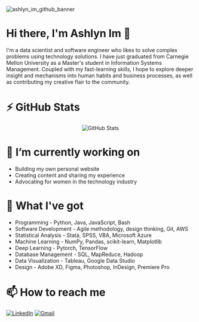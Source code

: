 ![ashlyn_im_github_banner](https://user-images.githubusercontent.com/48016878/210183696-49de139c-f634-4a37-82e4-b7b73cc79f96.png)
# Hi there, I'm Ashlyn Im 👋

I'm a data scientist and software engineer who likes to solve complex problems using technology solutions. I have just graduated from Carnegie Mellon University as a Master's student in Information Systems Management. Coupled with my fast-learning skills, I hope to explore deeper insight and mechanisms into human habits and business processes, as well as contributing my creative flair to the community.

# ⚡ GitHub Stats
  <p align="center">
    <img src="https://github-readme-streak-stats.herokuapp.com/?user=imychangemaker" alt="GitHub Stats" />
  </p>

# 🌱 I’m currently working on
- Building my own personal website
- Creating content and sharing my experience
- Advocating for women in the technology industry

# 🔭 What I've got
- Programming - Python, Java, JavaScript, Bash
- Software Development - Agile methodology, design thinking, Git, AWS
- Statistical Analysis - Stata, SPSS, VBA, Microsoft Azure
- Machine Learning - NumPy, Pandas, scikit-learn, Matplotlib
- Deep Learning - Pytorch, TensorFlow
- Database Management - SQL, MapReduce, Hadoop
- Data Visualization - Tableau, Google Data Studio
- Design - Adobe XD, Figma, Photoshop, InDesign, Premiere Pro


# 📫 How to reach me
[![LinkedIn](https://img.shields.io/badge/linkedin-%230077B5.svg?style=for-the-badge&logo=linkedin&logoColor=white)](https://www.linkedin.com/in/ashlynim/)
[![Gmail](https://img.shields.io/badge/Gmail-D14836?style=for-the-badge&logo=gmail&logoColor=white)]("mailto:myim.busi@gmail.com)

<!--
**imychangemaker/imychangemaker** is a ✨ _special_ ✨ repository because its `README.md` (this file) appears on your GitHub profile.

Here are some ideas to get you started:

- 🔭 I’m currently working on ...
- 🌱 I’m currently learning ...
- 👯 I’m looking to collaborate on ...
- 🤔 I’m looking for help with ...
- 💬 Ask me about ...
- 📫 How to reach me: ...
- 😄 Pronouns: ...
- ⚡ Fun fact: ...
-->
